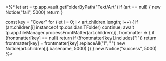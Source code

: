 <%*
let art = tp.app.vault.getFolderByPath("Text/Art")
if (art == null) {
	new Notice("fail", 5000)
	return
}

const key = "Cover"
for (let i = 0; i < art.children.length; i++) {
	if (art.children[i] instanceof tp.obsidian.TFolder)
		continue;
	await tp.app.fileManager.processFrontMatter(art.children[i], frontmatter => {
		if (frontmatter[key] == null)
			return
		if (!frontmatter[key].includes("!"))
			return
		frontmatter[key] = frontmatter[key].replaceAll("!", "")
		new Notice(art.children[i].basename, 5000)
	})
}
new Notice("success", 5000)
%>